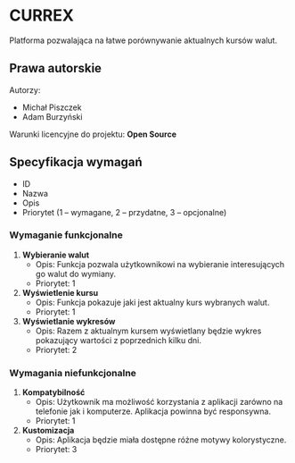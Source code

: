 # CURREX

Platforma pozwalająca na łatwe porównywanie aktualnych kursów walut.

## Prawa autorskie

Autorzy:

- Michał Piszczek
- Adam Burzyński


Warunki licencyjne do projektu: **Open Source**

## Specyfikacja wymagań

- ID
- Nazwa
- Opis
- Priorytet (1 – wymagane, 2 – przydatne, 3 – opcjonalne)

### Wymaganie funkcjonalne

1. **Wybieranie walut**
   - Opis: Funkcja pozwala użytkownikowi na wybieranie interesujących go walut do wymiany.
   - Priorytet: 1
2. **Wyświetlenie kursu**
   - Opis: Funkcja pokazuje jaki jest aktualny kurs wybranych walut.
   - Priorytet: 1
3. **Wyświetlanie wykresów**
   - Opis: Razem z aktualnym kursem wyświetlany będzie wykres pokazujący wartości z poprzednich kilku dni.
   - Priorytet: 2

### Wymagania niefunkcjonalne

1. **Kompatybilność**
   - Opis: Użytkownik ma możliwość korzystania z aplikacji zarówno na telefonie jak i komputerze. Aplikacja powinna być responsywna.
   - Priorytet: 1
2. **Kustomizacja**
   - Opis: Aplikacja będzie miała dostępne różne motywy kolorystyczne.
   - Priorytet: 3

